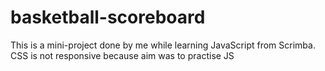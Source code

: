 # basketball-scoreboard

This is a mini-project done by me while learning JavaScript from Scrimba. CSS is not responsive because aim was to practise JS
